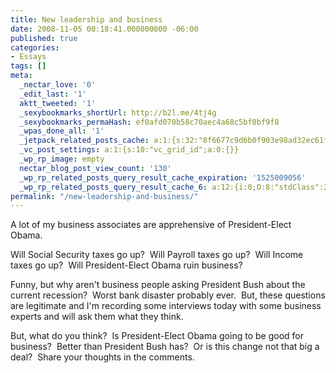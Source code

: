 ```yaml
---
title: New leadership and business
date: 2008-11-05 00:18:41.000000000 -06:00
published: true
categories:
- Essays
tags: []
meta:
  _nectar_love: '0'
  _edit_last: '1'
  aktt_tweeted: '1'
  _sexybookmarks_shortUrl: http://b2l.me/4tj4g
  _sexybookmarks_permaHash: ef0afd070b58c70aec4a68c5bf0bf9f8
  _wpas_done_all: '1'
  _jetpack_related_posts_cache: a:1:{s:32:"8f6677c9d6b0f903e98ad32ec61f8deb";a:2:{s:7:"expires";i:1457860328;s:7:"payload";a:3:{i:0;a:1:{s:2:"id";i:1207;}i:1;a:1:{s:2:"id";i:4783;}i:2;a:1:{s:2:"id";i:1212;}}}}
  _vc_post_settings: a:1:{s:10:"vc_grid_id";a:0:{}}
  _wp_rp_image: empty
  nectar_blog_post_view_count: '130'
  _wp_rp_related_posts_query_result_cache_expiration: '1525009056'
  _wp_rp_related_posts_query_result_cache_6: a:12:{i:0;O:8:"stdClass":2:{s:7:"post_id";s:4:"1207";s:5:"score";s:17:"70.93257456901256";}i:1;O:8:"stdClass":2:{s:7:"post_id";s:4:"1212";s:5:"score";s:17:"34.26308228948846";}i:2;O:8:"stdClass":2:{s:7:"post_id";s:4:"4783";s:5:"score";s:17:"25.72648655074431";}i:3;O:8:"stdClass":2:{s:7:"post_id";s:4:"1145";s:5:"score";s:18:"25.143782948054444";}i:4;O:8:"stdClass":2:{s:7:"post_id";s:4:"1209";s:5:"score";s:18:"16.044117523285262";}i:5;O:8:"stdClass":2:{s:7:"post_id";s:4:"1178";s:5:"score";s:18:"15.966684338597824";}i:6;O:8:"stdClass":2:{s:7:"post_id";s:4:"1174";s:5:"score";s:18:"15.832220367277671";}i:7;O:8:"stdClass":2:{s:7:"post_id";s:4:"2271";s:5:"score";s:18:"14.924566738447124";}i:8;O:8:"stdClass":2:{s:7:"post_id";s:4:"8360";s:5:"score";s:18:"13.959826168753855";}i:9;O:8:"stdClass":2:{s:7:"post_id";s:3:"737";s:5:"score";s:18:"13.361769671612004";}i:10;O:8:"stdClass":2:{s:7:"post_id";s:4:"1099";s:5:"score";s:18:"12.573531807633964";}i:11;O:8:"stdClass":2:{s:7:"post_id";s:4:"4593";s:5:"score";s:18:"12.127244705005547";}}
permalink: "/new-leadership-and-business/"
---
```

A lot of my business associates are apprehensive of President-Elect Obama.

Will Social Security taxes go up?  Will Payroll taxes go up?  Will Income taxes go up?  Will President-Elect Obama ruin business?

Funny, but why aren't business people asking President Bush about the current recession?  Worst bank disaster probably ever.  But, these questions are legitimate and I'm recording some interviews today with some business experts and will ask them what they think.

But, what do you think?  Is President-Elect Obama going to be good for business?  Better than President Bush has?  Or is this change not that big a deal?  Share your thoughts in the comments.
